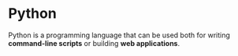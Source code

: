 # Python 
Python is a programming language that can be used both for writing **command-line scripts** or building **web applications**.
